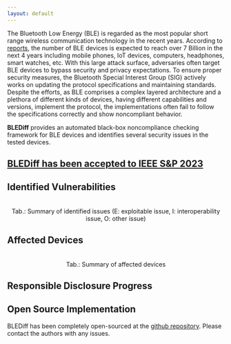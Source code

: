```yaml
---
layout: default
---
```


The Bluetooth Low Energy (BLE) is regarded as the most popular short range wireless communication technology in the recent years. According to [reports](https://www.bluetooth.com/2022-market-update/), the number of BLE devices is expected to reach over 7 Billion in the next 4 years including mobile phones, IoT devices, computers, headphones, smart watches, etc. With this large attack surface, adversaries often target BLE devices to bypass security and privacy expectations. To ensure proper security measures, the Bluetooth Special Interest Group (SIG) actively works on updating the protocol specifications and maintaining standards. Despite the efforts, as BLE comprises a complex layered architecture and a plethora of different kinds of devices, having different capabilities and versions, implement the protocol, the implementations often fail to follow the specifications correctly and show noncompliant behavior.  

**BLEDiff** provides an automated black-box noncompliance checking framework for BLE devices and identifies several security issues in the tested devices.

## [BLEDiff has been accepted to IEEE S&P 2023](https://www.computer.org/csdl/proceedings-article/sp/2023/933600b082/1Js0DDrcl20)  



## Identified Vulnerabilities


<div align="center" data-include="assets/tables/identified-vulnerabilities.html">
    

<br> Tab.: Summary of identified issues (E: exploitable issue, I: interoperability issue, O: other issue)
</div>


<div align="center" data-include="assets/text/vulnerabilities.html"> </div>





<h2> Affected Devices  </h2>

<div align="center" data-include="assets/tables/affected-devices.html">
<br> Tab.: Summary of affected devices
</div>


<h2> Responsible Disclosure Progress </h2>


<div align="center" data-include="assets/tables/responsible-disclosure.html"></div>

<h2> Open Source Implementation </h2>

BLEDiff has been completely open-sourced at the [github repository](https://github.com/BLEDiff/BLEDiff). Please contact the authors with any issues.
